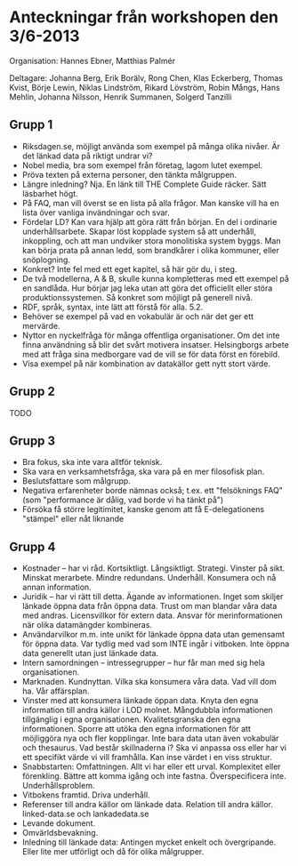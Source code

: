 # Anteckningar från workshopen den 3/6-2013

Organisation: Hannes Ebner, Matthias Palmér

Deltagare: Johanna Berg, Erik Borälv, Rong Chen, Klas Eckerberg, Thomas Kvist, Börje Lewin, Niklas Lindström, Rikard Lövström, Robin Mångs, Hans Mehlin, Johanna Nilsson, Henrik Summanen, Solgerd Tanzilli

## Grupp 1

* Riksdagen.se, möjligt använda som exempel på många olika nivåer. Är det länkad data på riktigt undrar vi? 
* Nobel media, bra som exempel från företag, lagom lutet exempel. 
* Pröva texten på externa personer, den tänkta målgruppen. 
* Längre inledning? Nja. En länk till THE Complete Guide räcker. Sätt läsbarhet högt.
* På FAQ, man vill överst se en lista på alla frågor. Man kanske vill ha en lista över vanliga invändningar och svar. 
* Fördelar LD? Kan vara hjälp att göra rätt från början. En del i ordinarie underhållsarbete. Skapar löst kopplade system så att underhåll, inkoppling, och att man undviker stora monolitiska system byggs. Man kan börja prata på annan ledd, som brandkårer i olika kommuner, eller snöplogning. 
* Konkret? Inte fel med ett eget kapitel, så här gör du, i steg. 
* De två modellerna, A & B, skulle kunna kompletteras med ett exempel på en sandlåda. Hur börjar jag leka utan att göra det officiellt eller störa produktionssystemen. Så konkret som möjligt på generell nivå. 
* RDF, språk, syntax, inte lätt att förstå för alla. 5.2.
* Behöver se exempel på vad en vokabulär är och när det ger ett mervärde. 
* Nyttor en nyckelfråga för många offentliga organisationer. Om det inte finna användning så blir det svårt motivera insatser. Helsingborgs arbete med att fråga sina medborgare vad de vill se för data först en förebild. 
* Visa exempel på när kombination av datakällor gett nytt stort värde.

## Grupp 2

TODO

## Grupp 3

* Bra fokus, ska inte vara alltför teknisk.
* Ska vara en verksamhetsfråga, ska vara på en mer filosofisk plan.
* Beslutsfattare som målgrupp.
* Negativa erfarenheter borde nämnas också; t.ex. ett "felsöknings FAQ" (som "performance är dålig, vad borde vi ha tänkt på")
* Försöka få större legitimitet, kanske genom att få E-delegationens "stämpel" eller nåt liknande

## Grupp 4

* Kostnader – har vi råd. Kortsiktligt. Långsiktligt. Strategi. Vinster på sikt. Minskat merarbete. Mindre redundans. Underhåll. Konsumera och nå annan information.
* Juridik – har vi rätt till detta. Ägande av informationen. Inget som skiljer länkade öppna data från öppna data. Trust om man blandar våra data med andras. Licensvillkor för extern data. Ansvar för merinformationen när olika datamängder kombineras.
* Användarvilkor m.m. inte unikt för länkade öppna data utan gemensamt för öppna data. Var tydlig med vad som INTE ingår i vitboken. Inte öppna data generellt utan just länkade data.
* Intern samordningen – intressegrupper – hur får man med sig hela organisationen.
* Marknaden. Kundnyttan. Vilka ska konsumera våra data. Vad vill dom ha. Vår affärsplan.
* Vinster med att konsumera länkade öppan data. Knyta den egna information till andra källor i LOD molnet. Mångdubbla informationen tillgänglig i egna organisationen. Kvalitetsgranska den egna informationen. Sporre att utöka den egna informationen för att möjliggöra nya och fler kopplingar. Inte bara data utan även vokabulär och thesaurus. Vad består skillnaderna i? Ska vi anpassa oss eller har vi ett specifikt värde vi vill framhålla. Kan inse värdet i en viss struktur.
* Snabbstarten: Omfattningen. Allt vi har eller ett urval. Komplexitet eller förenkling. Bättre att komma igång och inte fastna. Överspecificera inte. Underhållsproblem.
* Vitbokens framtid. Driva underhåll.
* Referenser till andra källor om länkade data. Relation till andra källor. linked-data.se och lankadedata.se
* Levande dokument.
* Omvärldsbevakning.
* Inledning till länkade data: Antingen mycket enkelt och övergripande. Eller lite mer utförligt och då för olika målgrupper.
